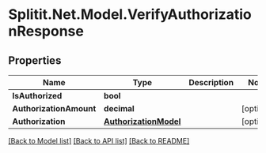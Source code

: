 
# Splitit.Net.Model.VerifyAuthorizationResponse

## Properties

Name | Type | Description | Notes
------------ | ------------- | ------------- | -------------
**IsAuthorized** | **bool** |  | 
**AuthorizationAmount** | **decimal** |  | [optional] 
**Authorization** | [**AuthorizationModel**](AuthorizationModel.md) |  | [optional] 

[[Back to Model list]](../README.md#documentation-for-models)
[[Back to API list]](../README.md#documentation-for-api-endpoints)
[[Back to README]](../README.md)

